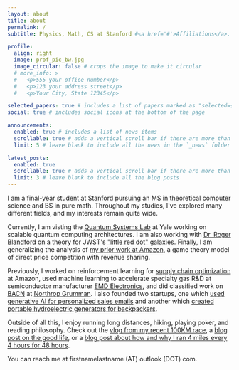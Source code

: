 ```yaml
---
layout: about
title: about
permalink: /
subtitle: Physics, Math, CS at Stanford #<a href='#'>Affiliations</a>. Address. Contacts. Motto. Etc.

profile:
  align: right
  image: prof_pic_bw.jpg
  image_circular: false # crops the image to make it circular
  # more_info: >
  #   <p>555 your office number</p>
  #   <p>123 your address street</p>
  #   <p>Your City, State 12345</p>

selected_papers: true # includes a list of papers marked as "selected={true}"
social: true # includes social icons at the bottom of the page

announcements:
  enabled: true # includes a list of news items
  scrollable: true # adds a vertical scroll bar if there are more than 3 news items
  limit: 5 # leave blank to include all the news in the `_news` folder

latest_posts:
  enabled: true
  scrollable: true # adds a vertical scroll bar if there are more than 3 new posts items
  limit: 3 # leave blank to include all the blog posts
---
```


I am a final-year student at Stanford pursuing an MS in theoretical computer science and BS in pure math. Throughout my studies, I've explored many different fields, and my interests remain quite wide.

Currently, I am visting the [Quantum Systems Lab](https://www.yongshanding.com/) at Yale working on scalable quantum computing architectures. I am also working with [Dr. Roger Blandford](https://en.wikipedia.org/wiki/Roger_Blandford) on a theory for JWST's ["little red dot"](https://en.wikipedia.org/wiki/Little_red_dot_(cosmological_object)) galaxies. Finally, I am generalizing the analysis of [my prior work at Amazon](https://arxiv.org/abs/2502.07952), a game theory model of direct price competition with revenue sharing.

Previously, I worked on reinforcement learning for [supply chain optimization](https://www.amazon.science/tag/supply-chain-optimization-technologies) at Amazon, used machine learning to accelerate specialty gas R&D at semiconductor manufacturer [EMD Electronics](https://www.emdgroup.com/en/expertise/electronics.html), and did classified work on [BACN](https://www.northropgrumman.com/what-we-do/mission-solutions/battlefield-airborne-communications-node-bacn) at [Northrop Grumman](https://www.northropgrumman.com/). I also founded two startups, one which [used generative AI for personalized sales emails](https://www.youtube.com/watch?v=SknO1XVqjw0) and another which [created portable hydroelectric generators for backpackers](https://www.youtube.com/watch?v=UPteQWwHVIQ).   

Outside of all this, I enjoy running long distances, hiking, playing poker, and reading philosophy. Check out the [vlog from my recent 100KM race](https://www.youtube.com/watch?v=aY8IicN8Fns), a [blog post on the good life](https://rajpabari.com/goals-responsibilities-and-the-good-lifewhy-i-make-my-bed-every-morning/), or a [blog post about how and why I ran 4 miles every 4 hours for 48 hours](https://rajpabari.com/how-and-why-i-ran-4-miles-every-4-hours-for-48-hours/).

You can reach me at firstnamelastname (AT) outlook (DOT) com.
